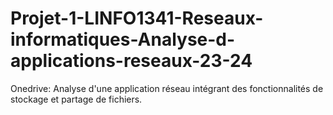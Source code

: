 # Projet-1-LINFO1341-Reseaux-informatiques-Analyse-d-applications-reseaux-23-24
Onedrive: Analyse d'une application réseau intégrant des fonctionnalités de stockage et partage de fichiers.
